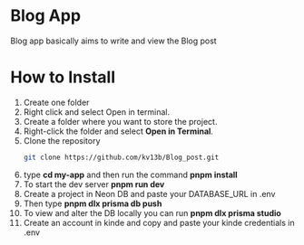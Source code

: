 # Blog App

Blog app basically aims to write and view the Blog post 

# How to Install

1. Create one folder
2. Right click and select Open in terminal.
1. Create a folder where you want to store the project.  
2. Right-click the folder and select **Open in Terminal**.  
4. Clone the repository
   ```bash
   git clone https://github.com/kv13b/Blog_post.git
5. type **cd my-app** and then run the command **pnpm install**
6. To start the dev server **pnpm run dev**
7. Create a project in Neon DB and paste your DATABASE_URL in .env
8. Then type **pnpm dlx prisma db push**
9. To view and alter the DB locally you can run **pnpm dlx prisma studio**
10. Create an account in kinde and copy and paste your kinde credentials in .env 
   
